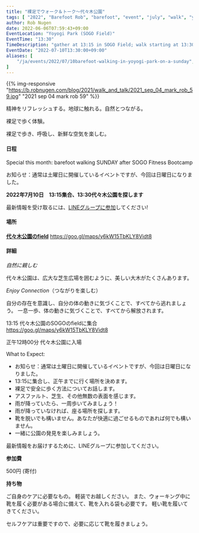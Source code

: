 ```yaml
---
title: "裸足でウォーク＆トーク～代々木公園"
tags: [ "2022", "Barefoot Rob", "barefoot", "event", "july", "walk", "yoyogi", "はだし", "代々木公園", "裸足のロブ" ]
author: Rob Nugen
date: 2022-06-06T07:59:43+09:00
EventLocation: "Yoyogi Park (SOGO Field)"
EventTime: "13:30"
TimeDescription: "gather at 13:15 in SOGO Field; walk starting at 13:30"
EventDate: "2022-07-10T13:30:00+09:00"
aliases: [
    "/ja/events/2022/07/10barefoot-walking-in-yoyogi-park-on-a-sunday",
]
---
```


{{% img-responsive "https://b.robnugen.com/blog/2021/walk_and_talk/2021_sep_04_mark_rob_59.jpg" "2021 sep 04 mark rob 59" %}}

精神をリフレッシュする。地球に触れる。自然とつながる。

裸足で歩く体験。

裸足で歩き、呼吸し、新鮮な空気を楽しむ。

#### 日程

Special this month: barefoot walking SUNDAY after SOGO Fitness Bootcamp

お知らせ：通常は土曜日に開催しているイベントですが、今回は日曜日になりました。

**2022年7月10日　13:15集合、13:30代々木公園を探します**

最新情報を受け取るには、[LINEグループに参加](/contact/)してください!

#### 場所

**[代々木公園のfield](https://goo.gl/maps/y6kW15TbKLY8Vidt8)**  https://goo.gl/maps/y6kW15TbKLY8Vidt8

#### 詳細

*自然に親しむ*

代々木公園は、広大な芝生広場を囲むように、美しい大木がたくさんあります。

*Enjoy Connection*（つながりを楽しむ）

自分の存在を意識し、自分の体の動きに気づくことで、すべてから逃れましょう。
一息一歩、体の動きに気づくことで、すべてから解放されます。

13:15 代々木公園のSOGOのfieldに集合 https://goo.gl/maps/y6kW15TbKLY8Vidt8

正午12時00分 代々木公園に入場

What to Expect:

* お知らせ：通常は土曜日に開催しているイベントですが、今回は日曜日になりました。
* 13:15に集合し、正午までに行く場所を決めます。
* 裸足で安全に歩く方法についてお話します。
* アスファルト、芝生、その他無数の表面を感じます。
* 雨が降っていたら、一周歩いてみましょう！
* 雨が降っていなければ、座る場所を探します。
* 靴を脱いでも構いません。あなたが快適に過ごせるものであれば何でも構いません。
* 一緒に公園の発見を楽しみましょう。

最新情報をお届けするために、LINEグループに参加してください。

**参加費**

500円 (寄付)

**持ち物**

ご自身のケアに必要なもの。 軽装でお越しください。
また、ウォーキング中に靴を履く必要がある場合に備えて、靴を入れる袋も必要です。
軽い靴を履いてきてください。

セルフケアは重要ですので、必要に応じて靴を履きましょう。
